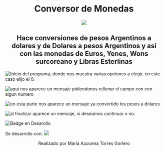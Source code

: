 <h1 align="center" COLOR="purple">Conversor de Monedas</h1>
<p align="center">
 <img src="https://thumbs.dreamstime.com/b/vector-de-esquema-color-del-icono-conversi%C3%B3n-dinero-convertir-vectorial-plano-232961649.jpg">
 </p>
<h2 align="center">Hace conversiones de pesos Argentinos a dolares y de Dolares a pesos Argentinos y asi con las monedas de Euros, Yenes, Wons surcoreano y Libras Esterlinas</h2>

![Inicio del programa, donde nos muestra varias opciones a elegir. en este caso elijo el 0.](https://user-images.githubusercontent.com/112264750/209416520-247ba2fa-c72d-4db2-a2d8-f0185ee90955.png)

![aqui nos aparece un mensaje pidiendonos rellenar el campo con con algun numero](https://user-images.githubusercontent.com/112264750/209416550-cbc5a063-90bb-47f1-84d4-b5dbb831dd17.png)

![en esta parte nos aparece un mensaje ya convertido los pesos a dolares](https://user-images.githubusercontent.com/112264750/209416575-84ced33f-80ad-4397-8e05-8681cd6636db.png)

![al finalizar aparece un mensaje, si deseamos continuar o no.](https://user-images.githubusercontent.com/112264750/209416579-6ac54274-4ef8-4fc5-a4e2-1f65d16b9d16.png)

 ![Badge en Desarollo](https://img.shields.io/badge/STATUS-%20COMPLETO-green)

<p>Se desarrollo con:
<img src="https://i.blogs.es/53044d/java/1366_521.jpg">
</p>

<p align="center">Realizado por Maria Azucena Torres Gorlero</p>
